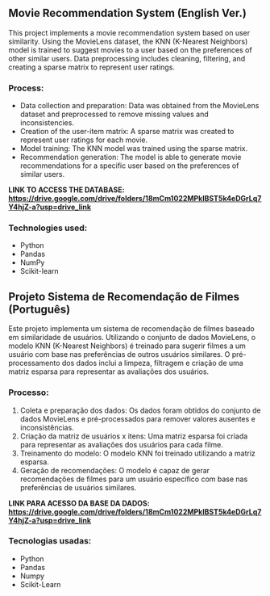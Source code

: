 ## Movie Recommendation System (English Ver.)

This project implements a movie recommendation system based on user similarity. Using the MovieLens dataset, the KNN (K-Nearest Neighbors) model is trained to suggest movies to a user based on the preferences of other similar users. Data preprocessing includes cleaning, filtering, and creating a sparse matrix to represent user ratings.

### **Process:**

- Data collection and preparation: Data was obtained from the MovieLens dataset and preprocessed to remove missing values and inconsistencies.
- Creation of the user-item matrix: A sparse matrix was created to represent user ratings for each movie.
- Model training: The KNN model was trained using the sparse matrix.
- Recommendation generation: The model is able to generate movie recommendations for a specific user based on the preferences of similar users.

**LINK TO ACCESS THE DATABASE: https://drive.google.com/drive/folders/18mCm1022MPklBST5k4eDGrLq7Y4hjZ-a?usp=drive_link**

### **Technologies used:**
- Python
- Pandas
- NumPy
- Scikit-learn

## Projeto Sistema de Recomendação de Filmes (Português)

Este projeto implementa um sistema de recomendação de filmes baseado em similaridade de usuários. Utilizando o conjunto de dados MovieLens, o modelo KNN (K-Nearest Neighbors) é treinado para sugerir filmes a um usuário com base nas preferências de outros usuários similares. O pré-processamento dos dados inclui a limpeza, filtragem e criação de uma matriz esparsa para representar as avaliações dos usuários.

### **Processo**:

1. Coleta e preparação dos dados: Os dados foram obtidos do conjunto de dados MovieLens e pré-processados para remover valores ausentes e inconsistências.
2. Criação da matriz de usuários x itens: Uma matriz esparsa foi criada para representar as avaliações dos usuários para cada filme.
3. Treinamento do modelo: O modelo KNN foi treinado utilizando a matriz esparsa.
4. Geração de recomendações: O modelo é capaz de gerar recomendações de filmes para um usuário específico com base nas preferências de usuários similares.

**LINK PARA ACESSO DA BASE DA DADOS: https://drive.google.com/drive/folders/18mCm1022MPklBST5k4eDGrLq7Y4hjZ-a?usp=drive_link**

### **Tecnologias usadas:**
- Python
- Pandas
- Numpy
- Scikit-Learn

